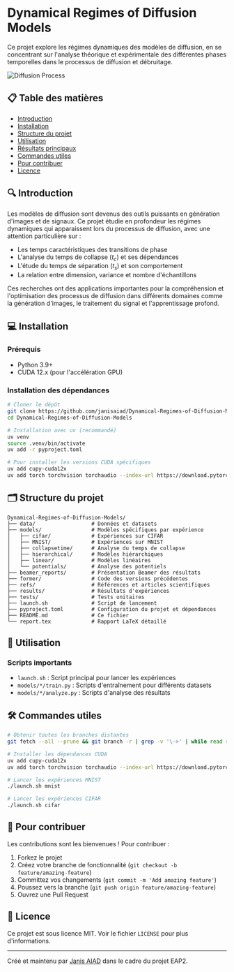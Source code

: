# Dynamical Regimes of Diffusion Models

Ce projet explore les régimes dynamiques des modèles de diffusion, en se concentrant sur l'analyse théorique et expérimentale des différentes phases temporelles dans le processus de diffusion et débruitage.

![Diffusion Process](https://github.com/janisaiad/Dynamical-Regimes-of-Diffusion-Models/raw/main/beamer_reports/images/diffusion_process.png)

## 📋 Table des matières

- [Introduction](#introduction)
- [Installation](#installation)
- [Structure du projet](#structure-du-projet)
- [Utilisation](#utilisation)
- [Résultats principaux](#résultats-principaux)
- [Commandes utiles](#commandes-utiles)
- [Pour contribuer](#pour-contribuer)
- [Licence](#licence)

## 🔍 Introduction

Les modèles de diffusion sont devenus des outils puissants en génération d'images et de signaux. Ce projet étudie en profondeur les régimes dynamiques qui apparaissent lors du processus de diffusion, avec une attention particulière sur :

- Les temps caractéristiques des transitions de phase 
- L'analyse du temps de collapse ($t_c$) et ses dépendances
- L'étude du temps de séparation ($t_s$) et son comportement
- La relation entre dimension, variance et nombre d'échantillons

Ces recherches ont des applications importantes pour la compréhension et l'optimisation des processus de diffusion dans différents domaines comme la génération d'images, le traitement du signal et l'apprentissage profond.

## 💻 Installation

### Prérequis

- Python 3.9+
- CUDA 12.x (pour l'accélération GPU)

### Installation des dépendances

```bash
# Cloner le dépôt
git clone https://github.com/janisaiad/Dynamical-Regimes-of-Diffusion-Models.git
cd Dynamical-Regimes-of-Diffusion-Models

# Installation avec uv (recommandé)
uv venv
source .venv/bin/activate
uv add -r pyproject.toml

# Pour installer les versions CUDA spécifiques
uv add cupy-cuda12x
uv add torch torchvision torchaudio --index-url https://download.pytorch.org/whl/cu121
```

## 🗂️ Structure du projet

```
Dynamical-Regimes-of-Diffusion-Models/
├── data/                  # Données et datasets
├── models/                # Modèles spécifiques par expérience
│   ├── cifar/             # Expériences sur CIFAR
│   ├── MNIST/             # Expériences sur MNIST
│   ├── collapsetime/      # Analyse du temps de collapse
│   ├── hierarchical/      # Modèles hiérarchiques
│   ├── linear/            # Modèles linéaires
│   └── potentials/        # Analyse des potentiels
├── beamer_reports/        # Présentation Beamer des résultats
├── former/                # Code des versions précédentes
├── refs/                  # Références et articles scientifiques
├── results/               # Résultats d'expériences
├── tests/                 # Tests unitaires
├── launch.sh              # Script de lancement
├── pyproject.toml         # Configuration du projet et dépendances
├── README.md              # Ce fichier
└── report.tex             # Rapport LaTeX détaillé
```

## 🚀 Utilisation

### Scripts importants

- `launch.sh` : Script principal pour lancer les expériences
- `models/*/train.py` : Scripts d'entraînement pour différents datasets
- `models/*/analyze.py` : Scripts d'analyse des résultats


## 🛠️ Commandes utiles

```bash
# Obtenir toutes les branches distantes
git fetch --all --prune && git branch -r | grep -v '\->' | while read remote; do git branch --track "${remote#origin/}" "$remote" 2>/dev/null; done && git pull --all

# Installer les dépendances CUDA
uv add cupy-cuda12x
uv add torch torchvision torchaudio --index-url https://download.pytorch.org/whl/cu121

# Lancer les expériences MNIST
./launch.sh mnist

# Lancer les expériences CIFAR
./launch.sh cifar
```

## 🤝 Pour contribuer

Les contributions sont les bienvenues ! Pour contribuer :

1. Forkez le projet
2. Créez votre branche de fonctionnalité (`git checkout -b feature/amazing-feature`)
3. Committez vos changements (`git commit -m 'Add amazing feature'`)
4. Poussez vers la branche (`git push origin feature/amazing-feature`)
5. Ouvrez une Pull Request

## 📄 Licence

Ce projet est sous licence MIT. Voir le fichier `LICENSE` pour plus d'informations.

---

Créé et maintenu par [Janis AIAD](https://github.com/janisaiad) dans le cadre du projet EAP2.
